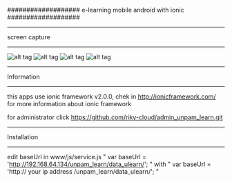 ###################
e-learning mobile android with ionic
###################

*******************
screen capture
*******************

![alt tag](http://json.pe.hu/foto_serv/2016_10_03_09.49.17.png)
![alt tag](http://json.pe.hu/foto_serv/2016_10_03_09.50.07.png)
![alt tag](http://json.pe.hu/foto_serv/2016_10_03_09.49.57.png)
![alt tag](http://json.pe.hu/foto_serv/2016_10_03_09.49.35.png)

*******************
Information
*******************

this apps use ionic framework v2.0.0, 
chek in http://ionicframework.com/ for more information about ionic framework

for administrator click https://github.com/riky-cloud/admin_unpam_learn.git

************
Installation
************

edit baseUrl in www/js/service.js
" var baseUrl = 'http://192.168.64.134/unpam_learn/data_ulearn/'; " with
" var baseUrl = 'http:// your ip address /unpam_learn/data_ulearn/'; "



